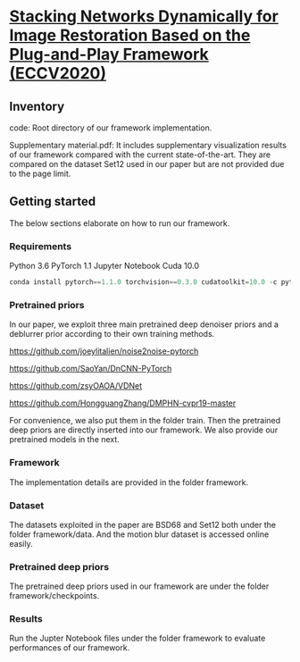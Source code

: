 # [Stacking Networks Dynamically for Image Restoration Based on the Plug-and-Play Framework (ECCV2020)](https://www.researchgate.net/publication/346554373_Stacking_Networks_Dynamically_for_Image_Restoration_Based_on_the_Plug-and-Play_Framework)

## Inventory

code: Root directory of our framework implementation.

Supplementary material.pdf: It includes supplementary visualization results of our framework compared with the current state-of-the-art. They are compared on the dataset Set12 used in our paper but are not provided due to the page limit.

## Getting started 

The below sections elaborate on how to run our framework.

### Requirements 

Python 3.6 
PyTorch 1.1 
Jupyter Notebook 
Cuda 10.0


```python
conda install pytorch==1.1.0 torchvision==0.3.0 cudatoolkit=10.0 -c pytorch
```

### Pretrained priors 

In our paper, we exploit three main pretrained deep denoiser priors and a deblurrer prior according to their own training methods.

https://github.com/joeylitalien/noise2noise-pytorch

https://github.com/SaoYan/DnCNN-PyTorch

https://github.com/zsyOAOA/VDNet

https://github.com/HongguangZhang/DMPHN-cvpr19-master

For convenience, we also put them in the folder train.
Then the pretrained deep priors are directly inserted into our framework. We also provide our
pretrained models in the next.


### Framework 

The implementation details are provided in the folder framework.

### Dataset

The datasets exploited in the paper are BSD68 and Set12 both under the folder framework/data. And the motion blur dataset is accessed online easily.

### Pretrained deep priors 

The pretrained deep priors used in our framework are under the folder framework/checkpoints.

### Results 

Run the Jupter Notebook files under the folder framework to evaluate performances of our framework.

